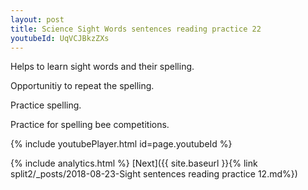 ```yaml
---
layout: post
title: Science Sight Words sentences reading practice 22
youtubeId: UqVCJBkzZXs
---
```

 
 
Helps to learn sight words and their spelling.

Opportunitiy to repeat the spelling. 

Practice spelling. 
 
Practice for spelling bee competitions. 
 
{% include youtubePlayer.html id=page.youtubeId %}
 
 
{% include analytics.html %} 
[Next]({{ site.baseurl }}{% link  split2/_posts/2018-08-23-Sight sentences reading practice 12.md%})
 

